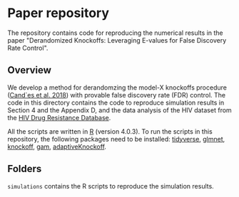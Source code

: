 # Paper repository
The repository contains code for reproducing the numerical results in the paper "Derandomized Knockoffs: Leveraging E-values for False Discovery Rate Control".

## Overview
We develop a method for derandomzing the model-X knockoffs procedure 
([Cand\`es et al. 2018](https://candes.su.domains/publications/downloads/MX_Knockoffs.pdf))
with provable false discovery rate (FDR) control. The code in this directory 
contains the code to reproduce simulation results in Section 4 and the Appendix D,
and the data analysis of the HIV dataset from the 
[HIV Drug Resistance Database](https://hivdb.stanford.edu/download/GenoPhenoDatasets/PI_DataSet.txt).

All the scripts are written in [R](https://www.r-project.org/) (version 4.0.3).
To run the scripts in this repository, the following packages need to 
be installed: [tidyverse](https://www.tidyverse.org/), 
[glmnet](https://cran.r-project.org/web/packages/glmnet/index.html),
[knockoff](https://cran.r-project.org/web/packages/knockoff/index.html), 
[gam](https://cran.r-project.org/web/packages/gam/index.html),
[adaptiveKnockoff](https://github.com/zhimeir/adaptiveKnockoffs).

## Folders
`simulations` contains the R scripts to reproduce the simulation results.


